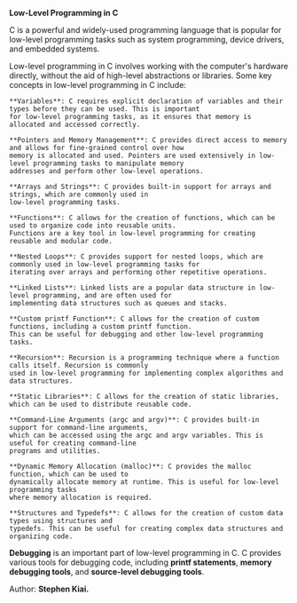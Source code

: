 **Low-Level Programming in C**

C is a powerful and widely-used programming language that is popular for low-level programming tasks such as system
programming, device drivers, and embedded systems.

Low-level programming in C involves working with the computer's hardware directly, without the aid of high-level
abstractions or libraries. Some key concepts in low-level programming in C include:

    **Variables**: C requires explicit declaration of variables and their types before they can be used. This is important
    for low-level programming tasks, as it ensures that memory is allocated and accessed correctly.
    
    **Pointers and Memory Management**: C provides direct access to memory and allows for fine-grained control over how
    memory is allocated and used. Pointers are used extensively in low-level programming tasks to manipulate memory
    addresses and perform other low-level operations.
    
    **Arrays and Strings**: C provides built-in support for arrays and strings, which are commonly used in
    low-level programming tasks.
    
    **Functions**: C allows for the creation of functions, which can be used to organize code into reusable units.
    Functions are a key tool in low-level programming for creating reusable and modular code.
    
    **Nested Loops**: C provides support for nested loops, which are commonly used in low-level programming tasks for
    iterating over arrays and performing other repetitive operations.
    
    **Linked Lists**: Linked lists are a popular data structure in low-level programming, and are often used for
    implementing data structures such as queues and stacks.
    
    **Custom printf Function**: C allows for the creation of custom functions, including a custom printf function.
    This can be useful for debugging and other low-level programming tasks.
    
    **Recursion**: Recursion is a programming technique where a function calls itself. Recursion is commonly
    used in low-level programming for implementing complex algorithms and data structures.
    
    **Static Libraries**: C allows for the creation of static libraries, which can be used to distribute reusable code.
    
    **Command-Line Arguments (argc and argv)**: C provides built-in support for command-line arguments,
    which can be accessed using the argc and argv variables. This is useful for creating command-line
    programs and utilities.
    
    **Dynamic Memory Allocation (malloc)**: C provides the malloc function, which can be used to
    dynamically allocate memory at runtime. This is useful for low-level programming tasks
    where memory allocation is required.
    
    **Structures and Typedefs**: C allows for the creation of custom data types using structures and
    typedefs. This can be useful for creating complex data structures and organizing code.

**Debugging** is an important part of low-level programming in C. C provides various
tools for debugging code, including **printf statements**, **memory debugging tools**, and
**source-level debugging tools**.

Author: **Stephen Kiai.**